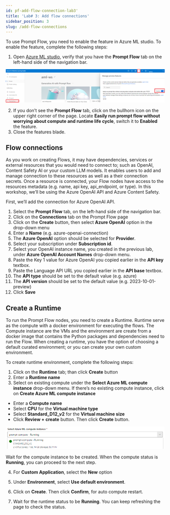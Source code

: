 ```yaml
---
id: pf-add-flow-connection-lab3'
title: 'Lab# 3: Add flow connections'
sidebar_position: 3
slug: /add-flow-connections
---
```


To use Prompt Flow, you need to enable the feature in Azure ML studio.  To enable the feature, complete the following steps:

1.	Open [Azure ML studio](https://ml.azure.com/), verify that you have the **Prompt Flow** tab on the left-hand side of the navigation bar.  
 
![](/img/tutorial/00-enable-promptflow.png)

2. If you don’t see the **Prompt Flow** tab, click on the bullhorn icon on the upper right corner of the page.	Locate **Easily run prompt flow without worrying about compute and runtime life cycle**, switch it to **Enabled** the feature.
3.	Close the features blade.

## Flow connections

As you work on creating Flows, it may have dependencies, services or external resources that you would need to connect to; such as OpenAI, Content Safety AI or your custom LLM models.  It enables users to add and manage connection to these resources as well as a their connection secrets.  Once a resource is connected, your Flow nodes have access to the resources metadata (e.g. name, api key, api_endpoint, or type).  In this workshop, we’ll be using the Azure OpenAI API and Azure Content Safety.

First, we’ll add the connection for Azure OpenAI API.  

1.	Select the **Prompt Flow** tab, on the left-hand side of the navigation bar.
2.	Click on the **Connections** tab on the Prompt Flow page
3.	Click on the **Create** button, then select **Azure OpenAI** option in the drop-down menu
4.	Enter a **Name** (e.g. azure-openai-connection)
5.	The **Azure OpenAI** option should be selected for **Provider**.
6.	Select your subscription under **Subscription id**.
7.	Select your OpenAI instance name, you created in the previous lab, under **Azure OpenAI Account Names** drop-down menu.
8.	Paste the Key 1 value for Azure OpenAI you copied earlier in the **API key** textbox.
9.	Paste the Language API URL you copied earlier in the **API base** textbox.
10.	The **API type** should be set to the default value (e.g. azure)
11.	The **API version** should be set to the default value (e.g. 2023-10-01-preview)
12.	 Click **Save**


## Create a Runtime 

To run the Prompt Flow nodes, you need to create a Runtime.  Runtime serve as the compute with a docker environment for executing the flows.  The Compute instance are the VMs and the environment are create from a docker image that contains the Python packages and dependencies need to run the Flow.  When creating a runtime, you have the option of choosing a default curated environment; or you can create your own custom environment.

To create runtime environment, complete the following steps:

1.	Click on the **Runtime** tab; than click **Create** button
2.	Enter a **Runtime name**
3.	Select on existing compute under the **Select Azure ML compute instance** drop-down menu.  If there’s no existing compute instance, click on **Create Azure ML compute instance**
* Enter a **Compute name**
* Select **CPU** for the **Virtual machine type**
* Select **Standard_D12_v2** for the **Virtual machine size**
* Click **Review + create** button.  Then click **Create** button.

![](/img/tutorial/00-runtime-compute-running.png)

Wait for the compute instance to be created.  When the compute status is **Running**, you can proceed to the next step.

4.	For **Custom Application**, select the **New** option

5.	Under **Environment**, select **Use default environment**.

6.	Click on **Create**.  Then click **Confirm**, for auto compute restart.

7.  Wait for the runtime status to be **Running**.  You can keep refreshing the page to check the status.